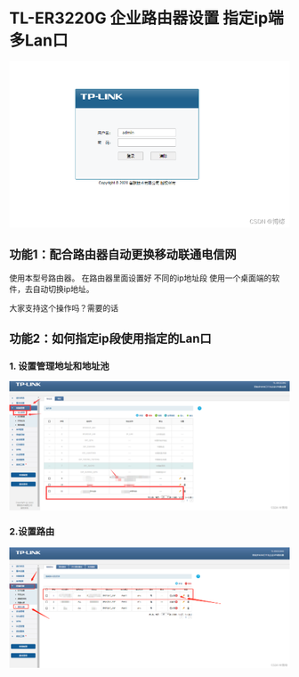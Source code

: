 # TL-ER3220G 企业路由器设置 指定ip端 多Lan口
![首页](TP-Link.assets/watermark,type_d3F5LXplbmhlaQ,shadow_50,text_Q1NETiBA5Y2a57yU,size_20,color_FFFFFF,t_70,g_se,x_16-16517309874686.png)
## 功能1：配合路由器自动更换移动联通电信网
使用本型号路由器。
在路由器里面设置好  不同的ip地址段
使用一个桌面端的软件，去自动切换ip地址。

大家支持这个操作吗？需要的话

## 功能2：如何指定ip段使用指定的Lan口
### 1. 设置管理地址和地址池
![在这里插入图片描述](TP-Link.assets/watermark,type_d3F5LXplbmhlaQ,shadow_50,text_Q1NETiBA5Y2a57yU,size_20,color_FFFFFF,t_70,g_se,x_16-16517309773771-16517309893317.png)

### 2.设置路由
![设置路由](TP-Link.assets/watermark,type_d3F5LXplbmhlaQ,shadow_50,text_Q1NETiBA5Y2a57yU,size_20,color_FFFFFF,t_70,g_se,x_16-16517309922618.png)
